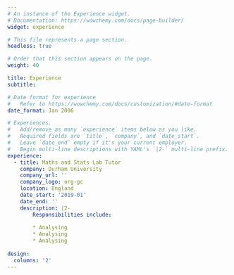 ```yaml
---
# An instance of the Experience widget.
# Documentation: https://wowchemy.com/docs/page-builder/
widget: experience

# This file represents a page section.
headless: true

# Order that this section appears on the page.
weight: 40

title: Experience
subtitle:

# Date format for experience
#   Refer to https://wowchemy.com/docs/customization/#date-format
date_format: Jan 2006

# Experiences.
#   Add/remove as many `experience` items below as you like.
#   Required fields are `title`, `company`, and `date_start`.
#   Leave `date_end` empty if it's your current employer.
#   Begin multi-line descriptions with YAML's `|2-` multi-line prefix.
experience:
  - title: Maths and Stats Lab Tutor
    company: Durham University
    company_url: ''
    company_logo: org-gc
    location: England
    date_start: '2019-01'
    date_end: ''
    description: |2-
        Responsibilities include:
        
        * Analysing
        * Analysing
        * Analysing
   
design:
  columns: '2'
---
```

